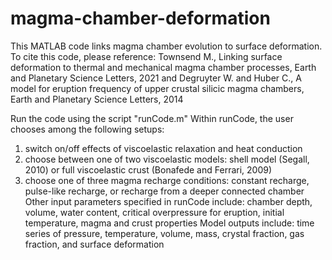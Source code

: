 # magma-chamber-deformation
This MATLAB code links magma chamber evolution to surface deformation. 
To cite this code, please reference: 
Townsend M., Linking surface deformation to thermal and mechanical magma chamber processes, Earth and Planetary Science Letters, 2021
and
Degruyter W. and Huber C., A model for eruption frequency of upper crustal silicic magma chambers, Earth and Planetary Science Letters, 2014

Run the code using the script "runCode.m"
Within runCode, the user chooses among the following setups: 
1. switch on/off effects of viscoelastic relaxation and heat conduction
2. choose between one of two viscoelastic models: shell model (Segall, 2010) or full viscoelastic crust (Bonafede and Ferrari, 2009)
3. choose one of three magma recharge conditions: constant recharge, pulse-like recharge, or recharge from a deeper connected chamber
Other input parameters specified in runCode include: chamber depth, volume, water content, critical overpressure for eruption, initial temperature, magma and crust properties
Model outputs include: time series of pressure, temperature, volume, mass, crystal fraction, gas fraction, and surface deformation
